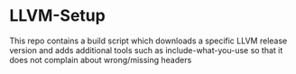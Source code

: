 # LLVM-Setup
This repo contains a build script which downloads a specific LLVM release version and adds additional tools such as include-what-you-use so that it does not complain about wrong/missing headers
